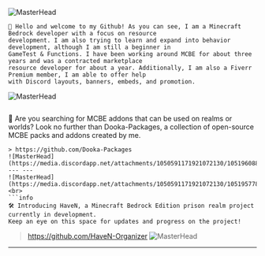 <div align="left">

![MasterHead](https://media.discordapp.net/attachments/1050591171921072130/1051245397928054834/68747470733a2f2f6d656469612e646973636f72646170702e6e65742f6174746163686d656e74732f313035303539313137313932313037323133302f313035313036363637353433303136363532382f556e7469746c6564342e706e673f77696474683d3133353626_2.png)<br>
```info
👋 Hello and welcome to my Github! As you can see, I am a Minecraft Bedrock developer with a focus on resource 
development. I am also trying to learn and expand into behavior development, although I am still a beginner in 
GameTest & Functions. I have been working around MCBE for about three years and was a contracted marketplace 
resource developer for about a year. Additionally, I am also a Fiverr Premium member, I am able to offer help 
with Discord layouts, banners, embeds, and promotion.
```
![MasterHead](https://media.discordapp.net/attachments/1050591171921072130/1051245398288769084/68747470733a2f2f6d656469612e646973636f72646170702e6e65742f6174746163686d656e74732f313035303539313137313932313037323133302f313035313036363637353433303136363532382f556e7469746c6564342e706e673f77696474683d3133353626_1.png)
> ```info
📄 Are you searching for MCBE addons that can be used on realms or worlds? Look no further than Dooka-Packages, 
a collection of open-source MCBE packs and addons created by me.
``` 
> https://github.com/Dooka-Packages
![MasterHead](https://media.discordapp.net/attachments/1050591171921072130/1051960889944842390/Untitled_4_2.png)
--- ---
![MasterHead](https://media.discordapp.net/attachments/1050591171921072130/1051957785602043904/68747470733a2f2f6d656469612e646973636f72646170702e6e65742f6174746163686d656e74732f3937303231313138313935383636303132372f313031313033363538343433363536343030392f6769745f62616e6e65722e706e673f77696474683d31333331266865.png)<br>
```info
🛠️ Introducing HaveN, a Minecraft Bedrock Edition prison realm project currently in development. 
Keep an eye on this space for updates and progress on the project!
``` 
> https://github.com/HaveN-Organizer
![MasterHead](https://media.discordapp.net/attachments/1050591171921072130/1051246793188442162/68747470733a2f2f6d656469612e646973636f72646170702e6e65742f6174746163686d656e74732f313035303539313137313932313037323133302f313035313036363333333935303931343538302f556e7469746c65645f332e706e673f77696474683d31333536_3.png)
--- ---
</div>
